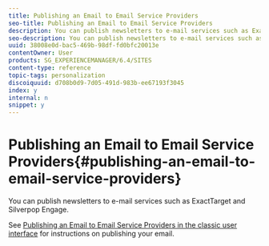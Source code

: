 ```yaml
---
title: Publishing an Email to Email Service Providers
seo-title: Publishing an Email to Email Service Providers
description: You can publish newsletters to e-mail services such as ExactTarget and Silverpop Engage
seo-description: You can publish newsletters to e-mail services such as ExactTarget and Silverpop Engage
uuid: 38008e0d-bac5-469b-98df-fd0bfc20013e
contentOwner: User
products: SG_EXPERIENCEMANAGER/6.4/SITES
content-type: reference
topic-tags: personalization
discoiquuid: d708b0d9-7d05-491d-983b-ee67193f3045
index: y
internal: n
snippet: y
---
```


# Publishing an Email to Email Service Providers{#publishing-an-email-to-email-service-providers}

You can publish newsletters to e-mail services such as ExactTarget and Silverpop Engage.

See [Publishing an Email to Email Service Providers in the classic user interface](../../../sites/classic-ui-authoring/using/classic-personalization-campaigns-email-newsletters.md) for instructions on publishing your email.
